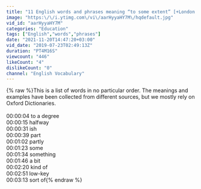 ```yaml
---
title: "11 English words and phrases meaning “to some extent” [+London Street Photography]"
image: "https:\/\/i.ytimg.com\/vi\/aarHyyaHY7M\/hqdefault.jpg"
vid_id: "aarHyyaHY7M"
categories: "Education"
tags: ["English","words","phrases"]
date: "2021-11-20T14:47:20+03:00"
vid_date: "2019-07-23T02:49:13Z"
duration: "PT4M16S"
viewcount: "446"
likeCount: "4"
dislikeCount: "0"
channel: "English Vocabulary"
---
```

{% raw %}This is a list of words in no particular order. The meanings and examples have been collected from different sources, but we mostly rely on Oxford Dictionaries. <br /><br />00:00:04  to a degree<br />00:00:15  halfway<br />00:00:31  ish<br />00:00:39  part<br />00:01:02  partly<br />00:01:23  some<br />00:01:34  something<br />00:01:46  a bit<br />00:02:20  kind of<br />00:02:51  low-key<br />00:03:13  sort of{% endraw %}
